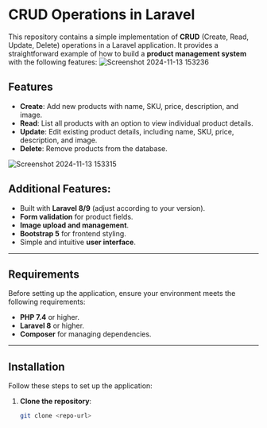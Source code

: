 # CRUD Operations in Laravel

This repository contains a simple implementation of **CRUD** (Create, Read, Update, Delete) operations in a Laravel application. It provides a straightforward example of how to build a **product management system** with the following features:
![Screenshot 2024-11-13 153236](https://github.com/user-attachments/assets/dd6c007f-5722-4e80-8dac-40babb92980d)
## Features
- **Create**: Add new products with name, SKU, price, description, and image.
- **Read**: List all products with an option to view individual product details.
- **Update**: Edit existing product details, including name, SKU, price, description, and image.
- **Delete**: Remove products from the database.

![Screenshot 2024-11-13 153315](https://github.com/user-attachments/assets/19bea3df-462d-4337-bbd5-cf0c65d5a6a0)

## Additional Features:
- Built with **Laravel 8/9** (adjust according to your version).
- **Form validation** for product fields.
- **Image upload and management**.
- **Bootstrap 5** for frontend styling.
- Simple and intuitive **user interface**.

---

## Requirements
Before setting up the application, ensure your environment meets the following requirements:
- **PHP 7.4** or higher.
- **Laravel 8** or higher.
- **Composer** for managing dependencies.

---

## Installation

Follow these steps to set up the application:

1. **Clone the repository**:
   ```bash
   git clone <repo-url>
